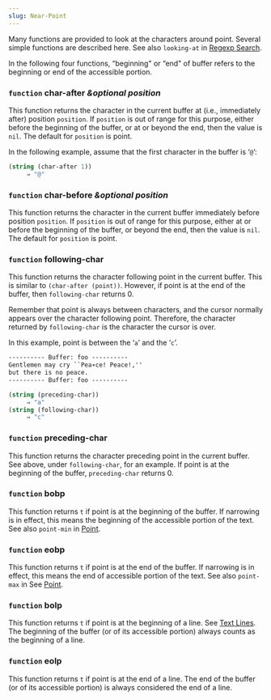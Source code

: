 ```yaml
---
slug: Near-Point
---
```


Many functions are provided to look at the characters around point. Several simple functions are described here. See also `looking-at` in [Regexp Search](/docs/elisp/Regexp-Search).

In the following four functions, “beginning" or “end" of buffer refers to the beginning or end of the accessible portion.

### <span className="tag function">`function`</span> **char-after** *\&optional position*

This function returns the character in the current buffer at (i.e., immediately after) position `position`. If `position` is out of range for this purpose, either before the beginning of the buffer, or at or beyond the end, then the value is `nil`. The default for `position` is point.

In the following example, assume that the first character in the buffer is ‘`@`’:

```lisp
(string (char-after 1))
     ⇒ "@"
```

### <span className="tag function">`function`</span> **char-before** *\&optional position*

This function returns the character in the current buffer immediately before position `position`. If `position` is out of range for this purpose, either at or before the beginning of the buffer, or beyond the end, then the value is `nil`. The default for `position` is point.

### <span className="tag function">`function`</span> **following-char**

This function returns the character following point in the current buffer. This is similar to `(char-after (point))`. However, if point is at the end of the buffer, then `following-char` returns 0.

Remember that point is always between characters, and the cursor normally appears over the character following point. Therefore, the character returned by `following-char` is the character the cursor is over.

In this example, point is between the ‘`a`’ and the ‘`c`’.

```lisp
---------- Buffer: foo ----------
Gentlemen may cry ``Pea∗ce! Peace!,''
but there is no peace.
---------- Buffer: foo ----------
```



```lisp
(string (preceding-char))
     ⇒ "a"
(string (following-char))
     ⇒ "c"
```

### <span className="tag function">`function`</span> **preceding-char**

This function returns the character preceding point in the current buffer. See above, under `following-char`, for an example. If point is at the beginning of the buffer, `preceding-char` returns 0.

### <span className="tag function">`function`</span> **bobp**

This function returns `t` if point is at the beginning of the buffer. If narrowing is in effect, this means the beginning of the accessible portion of the text. See also `point-min` in [Point](/docs/elisp/Point).

### <span className="tag function">`function`</span> **eobp**

This function returns `t` if point is at the end of the buffer. If narrowing is in effect, this means the end of accessible portion of the text. See also `point-max` in See [Point](/docs/elisp/Point).

### <span className="tag function">`function`</span> **bolp**

This function returns `t` if point is at the beginning of a line. See [Text Lines](/docs/elisp/Text-Lines). The beginning of the buffer (or of its accessible portion) always counts as the beginning of a line.

### <span className="tag function">`function`</span> **eolp**

This function returns `t` if point is at the end of a line. The end of the buffer (or of its accessible portion) is always considered the end of a line.
